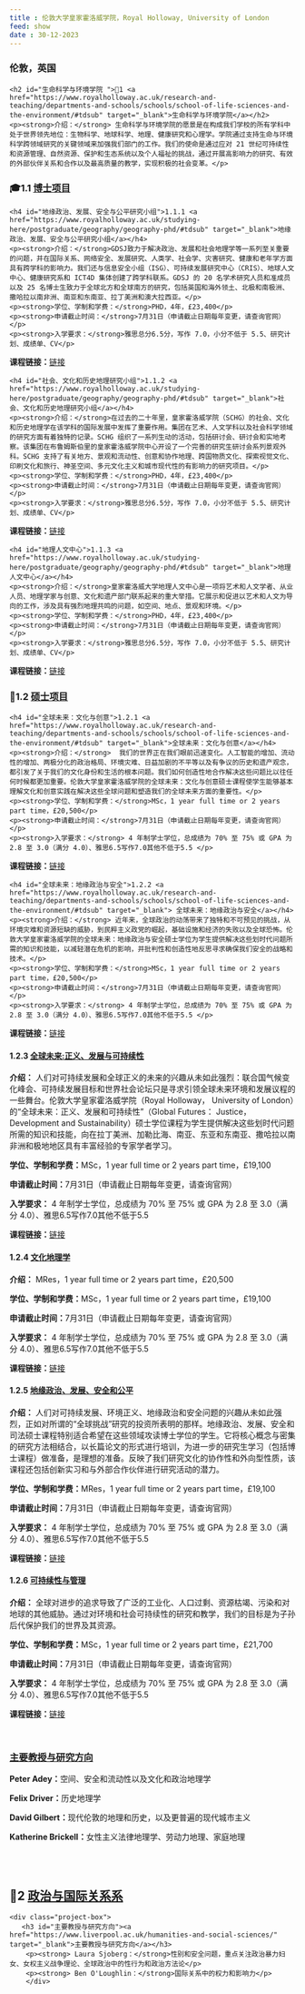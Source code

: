 ```yaml
---
title : 伦敦大学皇家霍洛威学院，Royal Holloway, University of London
feed: show
date : 30-12-2023
---
```


<html lang="zh">
<head>
    <meta charset="UTF-8">
    <title>伦敦大学皇家霍洛威学院，Royal Holloway, University of London</title>
    <link rel="stylesheet" href="/assets/css/CSS.css">
</head>
<body>
    <h3>伦敦，英国</h3>

    <h2 id="生命科学与环境学院 ">🏫1 <a href="https://www.royalholloway.ac.uk/research-and-teaching/departments-and-schools/schools/school-of-life-sciences-and-the-environment/#tdsub" target="_blank">生命科学与环境学院</a></h2>
    <p><strong>介绍：</strong> 生命科学与环境学院的愿景是在构成我们学校的所有学科中处于世界领先地位：生物科学、地球科学、地理、健康研究和心理学。学院通过支持生命与环境科学跨领域研究的关键领域来加强我们部门的工作。我们的使命是通过应对 21 世纪可持续性和资源管理、自然资源、保护和生态系统以及个人福祉的挑战，通过开展高影响力的研究、有效的外部伙伴关系和合作以及最高质量的教学，实现积极的社会变革。</p>

<h3 id="博士项目">🎓1.1 <a href=" https://www.royalholloway.ac.uk/studying-here/postgraduate/geography/geography-phd/#tdsub" target="_blank">博士项目</a></h3>

    <h4 id="地缘政治、发展、安全与公平研究小组">1.1.1 <a href="https://www.royalholloway.ac.uk/studying-here/postgraduate/geography/geography-phd/#tdsub" target="_blank">地缘政治、发展、安全与公平研究小组</a></h4>
    <p><strong>介绍：</strong>GDSJ致力于解决政治、发展和社会地理学等一系列至关重要的问题，并在国际关系、网络安全、发展研究、人类学、社会学、灾害研究、健康和老年学方面具有跨学科的影响力。我们还与信息安全小组（ISG）、可持续发展研究中心（CRIS）、地球人文中心、健康研究系和 ICT4D 集体创建了跨学科联系。GDSJ 的 20 名学术研究人员和准成员以及 25 名博士生致力于全球北方和全球南方的研究，包括英国和海外领土、北极和南极洲、撒哈拉以南非洲、南亚和东南亚、拉丁美洲和澳大拉西亚。</p>
    <p><strong>学位、学制和学费：</strong>PHD，4年，£23,400</p>
    <p><strong>申请截止时间：</strong>7月31日（申请截止日期每年变更，请查询官网）</p>
    <p><strong>入学要求：</strong>雅思总分6.5分，写作 7.0，小分不低于 5.5、研究计划、成绩单、CV</p>
<p><strong>课程链接：</strong><a href="https://www.royalholloway.ac.uk/studying-here/postgraduate/geography/geography-phd/#tdsub" target="_blank">链接</a></p>

    <h4 id="社会、文化和历史地理研究小组">1.1.2 <a href="https://www.royalholloway.ac.uk/studying-here/postgraduate/geography/geography-phd/#tdsub" target="_blank">社会、文化和历史地理研究小组</a></h4>
    <p><strong>介绍：</strong>在过去的二十年里，皇家霍洛威学院（SCHG）的社会、文化和历史地理学在该学科的国际发展中发挥了重要作用。集团在艺术、人文学科以及社会科学领域的研究方面有着独特的记录。SCHG 组织了一系列生动的活动，包括研讨会、研讨会和实地考察。该集团在布鲁姆斯伯里的皇家霍洛威学院中心开设了一个完善的研究生研讨会系列景观外科。SCHG 支持了有关地方、景观和流动性、创意和协作地理、跨国物质文化、探索视觉文化、印刷文化和旅行、神圣空间、多元文化主义和城市现代性的有影响力的研究项目。</p>
    <p><strong>学位、学制和学费：</strong>PHD，4年，£23,400</p>
    <p><strong>申请截止时间：</strong>7月31日（申请截止日期每年变更，请查询官网）</p>
    <p><strong>入学要求：</strong>雅思总分6.5分，写作 7.0，小分不低于 5.5、研究计划、成绩单、CV</p>
<p><strong>课程链接：</strong><a href="https://www.royalholloway.ac.uk/studying-here/postgraduate/geography/geography-phd/#tdsub/" target="_blank">链接</a></p>

    <h4 id="地理人文中心">1.1.3 <a href="https://www.royalholloway.ac.uk/studying-here/postgraduate/geography/geography-phd/#tdsub" target="_blank">地理人文中心</a></h4>
    <p><strong>介绍：</strong>皇家霍洛威大学地理人文中心是一项将艺术和人文学者、从业人员、地理学家与创意、文化和遗产部门联系起来的重大举措。它展示和促进以艺术和人文为导向的工作，涉及具有强烈地理共鸣的问题，如空间、地点、景观和环境。</p>
    <p><strong>学位、学制和学费：</strong>PHD，4年，£23,400</p>
    <p><strong>申请截止时间：</strong>7月31日（申请截止日期每年变更，请查询官网）</p>
    <p><strong>入学要求：</strong>雅思总分6.5分，写作 7.0，小分不低于 5.5、研究计划、成绩单、CV</p>
<p><strong>课程链接：</strong><a href="https://www.royalholloway.ac.uk/studying-here/postgraduate/geography/geography-phd/#tdsub" target="_blank">链接</a></p>

<h3 id="硕士项目">📖1.2 <a href="https://www.royalholloway.ac.uk/research-and-teaching/departments-and-schools/schools/school-of-life-sciences-and-the-environment/#tdsub" target="_blank">硕士项目</a></h3>

    <h4 id="全球未来：文化与创意">1.2.1 <a href="https://www.royalholloway.ac.uk/research-and-teaching/departments-and-schools/schools/school-of-life-sciences-and-the-environment/#tdsub" target="_blank">全球未来：文化与创意</a></h4>
    <p><strong>介绍：</strong>  我们的世界正在我们眼前迅速变化。人工智能的增加、流动性的增加、两极分化的政治格局、环境灾难、日益加剧的不平等以及有争议的历史和遗产观念，都引发了关于我们的文化身份和生活的根本问题。我们如何创造性地合作解决这些问题比以往任何时候都更加重要。伦敦大学皇家霍洛威学院的全球未来：文化与创意硕士课程使学生能够基本理解文化和创意实践在解决这些全球问题和塑造我们的全球未来方面的重要性。</p>
    <p><strong>学位、学制和学费：</strong>MSc，1 year full time or 2 years part time，£20,500</p>
    <p><strong>申请截止时间：</strong>7月31日（申请截止日期每年变更，请查询官网）</p>
    <p><strong>入学要求：</strong> 4 年制学士学位，总成绩为 70% 至 75% 或 GPA 为 2.8 至 3.0（满分 4.0）、雅思6.5写作7.0其他不低于5.5 </p>
<p><strong>课程链接：</strong><a href="https://www.royalholloway.ac.uk/research-and-teaching/departments-and-schools/schools/school-of-life-sciences-and-the-environment/#tdsub" target="_blank">链接</a></p>

    <h4 id="全球未来：地缘政治与安全">1.2.2 <a href="https://www.royalholloway.ac.uk/research-and-teaching/departments-and-schools/schools/school-of-life-sciences-and-the-environment/#tdsub" target="_blank"> 全球未来：地缘政治与安全</a></h4>
    <p><strong>介绍：</strong> 近年来，全球政治的动荡带来了独特和不可预见的挑战，从环境灾难和资源短缺的威胁，到民粹主义政党的崛起，基础设施和经济的失败以及全球恐怖。伦敦大学皇家霍洛威学院的全球未来：地缘政治与安全硕士学位为学生提供解决这些划时代问题所需的知识和技能，以减轻潜在危机的影响，并批判性和创造性地反思寻求确保我们安全的战略和技术。</p>
    <p><strong>学位、学制和学费：</strong>MSc，1 year full time or 2 years part time，£20,500</p>
    <p><strong>申请截止时间：</strong>7月31日（申请截止日期每年变更，请查询官网）</p>
    <p><strong>入学要求：</strong> 4 年制学士学位，总成绩为 70% 至 75% 或 GPA 为 2.8 至 3.0（满分 4.0）、雅思6.5写作7.0其他不低于5.5 </p>
<p><strong>课程链接：</strong><a href="https://www.royalholloway.ac.uk/research-and-teaching/departments-and-schools/schools/school-of-life-sciences-and-the-environment/#tdsub" target="_blank">链接</a></p>

  <h4 id="全球未来:正义、发展与可持续性">1.2.3 <a href="https://www.royalholloway.ac.uk/research-and-teaching/departments-and-schools/schools/school-of-life-sciences-and-the-environment/#tdsub" target="_blank"> 全球未来:正义、发展与可持续性 </a></h4>
    <p><strong>介绍：</strong> 人们对可持续发展和全球正义的未来的兴趣从未如此强烈：联合国气候变化峰会、可持续发展目标和世界社会论坛只是寻求引领全球未来环境和发展议程的一些舞台。伦敦大学皇家霍洛威学院（Royal Holloway， University of London）的“全球未来：正义、发展和可持续性”（Global Futures： Justice， Development and Sustainability）硕士学位课程为学生提供解决这些划时代问题所需的知识和技能，向在拉丁美洲、加勒比海、南亚、东亚和东南亚、撒哈拉以南非洲和极地地区具有丰富经验的专家学者学习。</p>
    <p><strong>学位、学制和学费：</strong>MSc，1 year full time or 2 years part time，£19,100</p>
    <p><strong>申请截止时间：</strong>7月31日（申请截止日期每年变更，请查询官网）</p>
    <p><strong>入学要求：</strong> 4 年制学士学位，总成绩为 70% 至 75% 或 GPA 为 2.8 至 3.0（满分 4.0）、雅思6.5写作7.0其他不低于5.5</p>
<p><strong>课程链接：</strong><a href="https://www.royalholloway.ac.uk/research-and-teaching/departments-and-schools/schools/school-of-life-sciences-and-the-environment/#tdsub" target="_blank">链接</a></p>

  <h4 id="文化地理学">1.2.4 <a href="https://www.royalholloway.ac.uk/research-and-teaching/departments-and-schools/schools/school-of-life-sciences-and-the-environment/#tdsub" target="_blank"> 文化地理学 </a></h4>
    <p><strong>介绍：</strong> MRes，1 year full time or 2 years part time，£20,500</p>
    <p><strong>学位、学制和学费：</strong>MSc，1 year full time or 2 years part time，£19,100</p>
    <p><strong>申请截止时间：</strong>7月31日（申请截止日期每年变更，请查询官网）</p>
    <p><strong>入学要求：</strong> 4 年制学士学位，总成绩为 70% 至 75% 或 GPA 为 2.8 至 3.0（满分 4.0）、雅思6.5写作7.0其他不低于5.5</p>
<p><strong>课程链接：</strong><a href="https://www.royalholloway.ac.uk/research-and-teaching/departments-and-schools/schools/school-of-life-sciences-and-the-environment/#tdsub" target="_blank">链接</a></p>

  <h4 id="地缘政治、发展、安全和公平">1.2.5 <a href="https://www.royalholloway.ac.uk/research-and-teaching/departments-and-schools/schools/school-of-life-sciences-and-the-environment/#tdsub" target="_blank"> 地缘政治、发展、安全和公平 </a></h4>
    <p><strong>介绍：</strong> 人们对可持续发展、环境正义、地缘政治和安全问题的兴趣从未如此强烈，正如对所谓的“全球挑战”研究的投资所表明的那样。地缘政治、发展、安全和司法硕士课程特别适合希望在这些领域攻读博士学位的学生。它将核心概念与密集的研究方法相结合，以长篇论文的形式进行培训，为进一步的研究生学习（包括博士课程）做准备，是理想的准备。反映了我们研究文化的协作性和外向型性质，该课程还包括创新实习和与外部合作伙伴进行研究活动的潜力。</p>
    <p><strong>学位、学制和学费：</strong>MRes，1 year full time or 2 years part time，£19,100</p>
    <p><strong>申请截止时间：</strong>7月31日（申请截止日期每年变更，请查询官网）</p>
    <p><strong>入学要求：</strong> 4 年制学士学位，总成绩为 70% 至 75% 或 GPA 为 2.8 至 3.0（满分 4.0）、雅思6.5写作7.0其他不低于5.5</p>
<p><strong>课程链接：</strong><a href="https://www.royalholloway.ac.uk/research-and-teaching/departments-and-schools/schools/school-of-life-sciences-and-the-environment/#tdsub" target="_blank">链接</a></p>

 <h4 id="可持续性与管理">1.2.6 <a href="https://www.royalholloway.ac.uk/research-and-teaching/departments-and-schools/schools/school-of-life-sciences-and-the-environment/#tdsub" target="_blank"> 可持续性与管理 </a></h4>
    <p><strong>介绍：</strong> 全球对进步的追求导致了广泛的工业化、人口过剩、资源枯竭、污染和对地球的其他威胁。通过对环境和社会可持续性的研究和教学，我们的目标是为子孙后代保护我们的世界及其资源。</p>
    <p><strong>学位、学制和学费：</strong>MSc，1 year full time or 2 years part time，£21,700</p>
    <p><strong>申请截止时间：</strong>7月31日（申请截止日期每年变更，请查询官网）</p>
    <p><strong>入学要求：</strong> 4 年制学士学位，总成绩为 70% 至 75% 或 GPA 为 2.8 至 3.0（满分 4.0）、雅思6.5写作7.0其他不低于5.5</p>
<p><strong>课程链接：</strong><a href="https://www.royalholloway.ac.uk/research-and-teaching/departments-and-schools/schools/school-of-life-sciences-and-the-environment/#tdsub" target="_blank">链接</a></p>


<br>
       <div class="project-box">
       <h3 id="主要教授与研究方向"><a href="https://www.royalholloway.ac.uk/research-and-teaching/departments-and-schools/schools/school-of-life-sciences-and-the-environment/#tdsub" target="_blank">主要教授与研究方向</a></h3>
        <p><strong>Peter Adey：</strong>空间、安全和流动性以及文化和政治地理学</p>
        <p><strong>Felix Driver：</strong>历史地理学</p>
         <p><strong>David Gilbert：</strong>现代伦敦的地理和历史，以及更普遍的现代城市主义</p>
          <p><strong>Katherine Brickell：</strong>女性主义法律地理学、劳动力地理、家庭地理</p>
    </div>
<br>
    <br>

  <h2 id="政治与国际关系系">🏫2 <a href=" https://www.royalholloway.ac.uk/research-and-teaching/departments-and-schools/politics-and-international-relations/#tdsub/" target="_blank">政治与国际关系系</a></h2>

    <div class="project-box">
       <h3 id="主要教授与研究方向"><a href="https://www.liverpool.ac.uk/humanities-and-social-sciences/" target="_blank">主要教授与研究方向</a></h3>
        <p><strong> Laura Sjoberg：</strong>性别和安全问题，重点关注政治暴力妇女、女权主义战争理论、全球政治中的性行为和政治方法论</p>
        <p><strong> Ben O'Loughlin：</strong>国际关系中的权力和影响力</p>
        </div>
<br>
<br>

</body>
</html>

